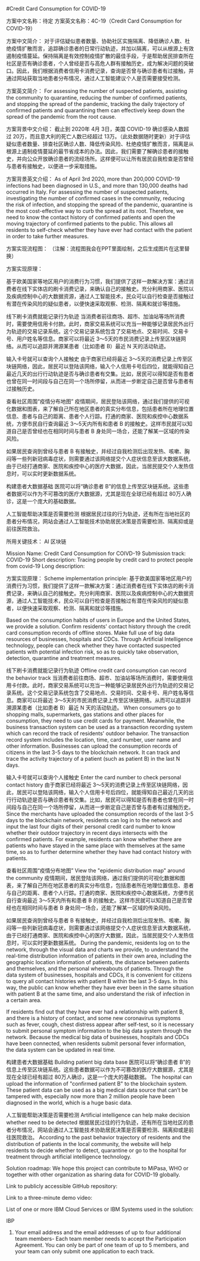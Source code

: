 #Credit Card Consumption for COVID-19

方案中文名称：待定
方案英文名称：4C-19（Credit Card Consumption for COVID-19）

方案中文简介：
对于评估疑似患者数量、协助社区实施隔离、降低确诊人数、杜绝疫情扩散而言，追踪确诊患者的日常行动轨迹，并加以隔离，可以从根源上有效遏制疫情蔓延。保持隔离是有效控制疫情扩散的最佳手段，于是帮助居民排查所在社区是否有确诊患者，个人曾经是否与高危人群有接触历史，成为解决问题的突破口。因此，我们根据消费者信用卡消费记录，查询是否曾与确诊患者有过接触，并通过网站获取当地患者分布情况，通过人工智能建议个人是否需要接受检测。

方案英文简介：
For assessing the number of suspected patients, assisting the community to quarantine, reducing the number of confirmed patients, and stopping the spread of the pandemic, tracking the daily trajectory of confirmed patients and quarantining them can effectively keep down the spread of the pandemic from the root cause.


方案背景中文介绍：
截止到 2020年 4月 3日，美国 COVID-19 确诊感染人数超过 20万，而且意大利的死亡人数已经超过 13万。（此处数据随时更新）对于评估疑似患者数量、排查社区确诊人数、降低传染风险、杜绝疫情扩散而言，隔离是从根源上遏制疫情蔓延的最节省成本的办法。因此，我们需要了解确诊患者的接触史，并向公众开放确诊患者的流经场所。这样便可以让所有居民自我检查是否曾经与患者有接触史，以便进一步采取措施。

方案背景英文介绍：
As of April 3rd 2020, more than 200,000 COVID-19 infections had been diagnosed in U.S., and more than 130,000 deaths had occurred in Italy. For assessing the number of suspected patients, investigating the number of confirmed cases in the community, reducing the risk of infection, and stopping the spread of the pandemic, quarantine is the most cost-effective way to curb the spread at its root. Therefore, we need to know the contact history of confirmed patients and open the moving trajectory of confirmed patients to the public. This allows all residents to self-check whether they have ever had contact with the patient in order to take further measures.

方案实现流程图：
（注解：流程图我会在PPT里面绘制，之后生成图片在这里替换）
 

方案实现原理：

基于欧美国家等地区用户的消费行为习惯，我们提供了这样一款解决方案：通过消费者在线下实体店的刷卡消费记录，来确认自己的接触史。充分利用商家、医院以及疾病控制中心的大数据资源，通过人工智能技术，民众可以自行检查是否接触过有潜在传染风险的疑似患者，以便快速采取观察、检测、隔离和就诊等措施。

线下刷卡消费就能记录行为轨迹
当消费者前往商场、超市、加油站等场所消费时，需要使用信用卡付款。此时，商家交易系统可以充当一种能够记录居民外出行为轨迹的交易记录系统。这个交易记录系统包含了交易地点、交易时间、交易卡号、用户姓名等信息。商家可以将最近 3～5天的市民消费记录上传至区块链网络。从而可以追踪并溯源某患者（比如患者 B）最近 N 天的活动轨迹。

输入卡号就可以查询个人接触史
由于商家已经将最近 3～5天的消费记录上传至区块链网络，因此，居民可以登陆该网络，输入个人信用卡号后四位，就能得知自己最近几天的出行行动轨迹是否与确诊患者有交集。比如，居民可以得知是否有患者也曾在同一时间段与自己在同一个场所停留，从而进一步断定自己是否曾与患者有过接触历史。

查看社区周围“疫情分布地图”
疫情期间，居民登陆该网络，通过我们提供的可视化数据和图表，来了解自己所在地区患者的真实分布信息，包括患者所在地理位置信息、患者与自己的距离、患者个人行踪。打通的商家、医院和疾控中心数据系统，方便市民自行查询最近 3～5天内所有和患者 B 的接触史。这样市民就可以知道自己是否曾经也在相同时间与患者 B 身处同一场合，还能了解某一区域的传染风险。

如果居民查询到曾经与患者 B 有接触史，并经过自我检测后出现发热、咳嗽、胸闷等一些列新冠病毒症状，则需要通过该网络提交个人症状信息至该大数据系统，由于已经打通商家、医院和疾控中心的医疗大数据，因此，当居民提交个人发热信息时，可以实时更新数据系统。

构建患者大数据基础
医院可以将“确诊患者 B”的信息上传至区块链系统。这些患者数据可以作为不可篡改的医疗大数据源，尤其是现在全球已经有超过 80万人确诊，这是一个庞大的基础数据。

人工智能帮助决策是否需要检测
根据居民过往的行为轨迹，还有所在当地社区的患者分布情况，网站会通过人工智能技术协助居民决策是否需要检测、隔离抑或是前往医院救治。

所用关键技术：
AI
区块链





Mission Name: Credit Card Consumption for COIVD-19
Submission track: COVID-19
Short description: Tracing people by credit card to protect people from covid-19
Long description:

方案实现原理：
Scheme implementation principle:
基于欧美国家等地区用户的消费行为习惯，我们提供了这样一款解决方案：通过消费者在线下实体店的刷卡消费记录，来确认自己的接触史。充分利用商家、医院以及疾病控制中心的大数据资源，通过人工智能技术，民众可以自行检查是否接触过有潜在传染风险的疑似患者，以便快速采取观察、检测、隔离和就诊等措施。

Based on the consumption habits of users in Europe and the United States, we provide a solution. Confirm residents' contact history through the credit card consumption records of offline stores. Make full use of big data resources of businesses, hospitals and CDCs. Through Artificial Intelligence technology, people can check whether they have contacted suspected patients with potential infection risk, so as to quickly take observation, detection, quarantine and treatment measures.

线下刷卡消费就能记录行为轨迹
Offline credit card consumption can record the behavior track
当消费者前往商场、超市、加油站等场所消费时，需要使用信用卡付款。此时，商家交易系统可以充当一种能够记录居民外出行为轨迹的交易记录系统。这个交易记录系统包含了交易地点、交易时间、交易卡号、用户姓名等信息。商家可以将最近 3～5天的市民消费记录上传至区块链网络。从而可以追踪并溯源某患者（比如患者 B）最近 N 天的活动轨迹。
When consumers go to shopping malls, supermarkets, gas stations and other places for consumption, they need to use credit cards for payment. Meanwhile, the business transaction system can be used as a transaction recording system which can record the track of residents' outdoor behavior. The transaction record system includes the location, time, card number, user name and other information. Businesses can upload the consumption records of citizens in the last 3-5 days to the blockchain network. It can track and trace the activity trajectory of a patient (such as patient B) in the last N days.

输入卡号就可以查询个人接触史
Enter the card number to check personal contact history
由于商家已经将最近 3～5天的消费记录上传至区块链网络，因此，居民可以登陆该网络，输入个人信用卡号后四位，就能得知自己最近几天的出行行动轨迹是否与确诊患者有交集。比如，居民可以得知是否有患者也曾在同一时间段与自己在同一个场所停留，从而进一步断定自己是否曾与患者有过接触历史。
Since the merchants have uploaded the consumption records of the last 3-5 days to the blockchain network, residents can log in to the network and input the last four digits of their personal credit card number to know whether their outdoor trajectory in recent days intersects with the confirmed patients. For example, residents can know whether there are patients who have stayed in the same place with themselves at the same time, so as to further determine whether they have had contact history with patients.

查看社区周围“疫情分布地图”
View the "epidemic distribution map" around the community
疫情期间，居民登陆该网络，通过我们提供的可视化数据和图表，来了解自己所在地区患者的真实分布信息，包括患者所在地理位置信息、患者与自己的距离、患者个人行踪。打通的商家、医院和疾控中心数据系统，方便市民自行查询最近 3～5天内所有和患者 B 的接触史。这样市民就可以知道自己是否曾经也在相同时间与患者 B 身处同一场合，还能了解某一区域的传染风险。

如果居民查询到曾经与患者 B 有接触史，并经过自我检测后出现发热、咳嗽、胸闷等一些列新冠病毒症状，则需要通过该网络提交个人症状信息至该大数据系统，由于已经打通商家、医院和疾控中心的医疗大数据，因此，当居民提交个人发热信息时，可以实时更新数据系统。
During the pandemic, residents log on to the network, through the visual data and charts we provide, to understand the real-time distribution information of patients in their own area, including the geographic location information of patients, the distance between patients and themselves, and the personal whereabouts of patients. Through the data system of businesses, hospitals and CDCs, it is convenient for citizens to query all contact histories with patient B within the last 3-5 days. In this way, the public can know whether they have ever been in the same situation with patient B at the same time, and also understand the risk of infection in a certain area.

If residents find out that they have ever had a relationship with patient B, and there is a history of contact, and some new coronavirus symptoms such as fever, cough, chest distress appear after self-test, so it is necessary to submit personal symptom information to the big data system through the network. Because the medical big data of businesses, hospitals and CDCs have been connected, when residents submit personal fever information, the data system can be updated in real time.

构建患者大数据基础
Building patient big data base
医院可以将“确诊患者 B”的信息上传至区块链系统。这些患者数据可以作为不可篡改的医疗大数据源，尤其是现在全球已经有超过 80万人确诊，这是一个庞大的基础数据。
The hospital can upload the information of "confirmed patient B" to the blockchain system. These patient data can be used as a big medical data source that can’t be tampered with, especially now more than 2 million people have been diagnosed in the world, which is a huge basic data.

人工智能帮助决策是否需要检测
Artificial intelligence can help make decision whether need to be detected
根据居民过往的行为轨迹，还有所在当地社区的患者分布情况，网站会通过人工智能技术协助居民决策是否需要检测、隔离抑或是前往医院救治。
According to the past behavior trajectory of residents and the distribution of patients in the local community, the website will help residents to decide whether to detect, quarantine or go to the hospital for treatment through artificial intelligence technology.

Solution roadmap:
We hope this project can contribute to MiPasa, WHO or together with other organization as sharing data for COVID-19 globally.

Link to publicly accessible GitHub repository:

Link to a three-minute demo video:

List of one or more IBM Cloud Services or IBM Systems used in the solution:
 
IBP
1.	Your email address and the email addresses of up to four additional team members-
Each team member needs to accept the Participation Agreement. You can only be part of one team of up to 5 members, and your team can only submit one application to each track.


